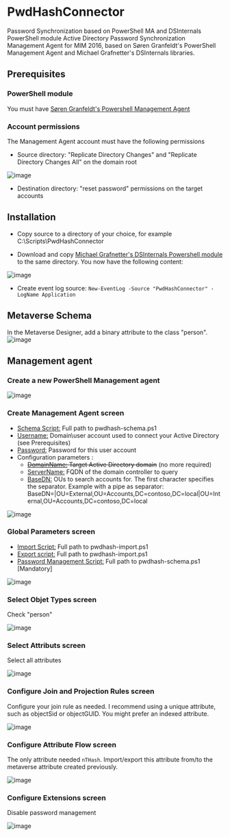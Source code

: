 # PwdHashConnector
Password Synchronization based on PowerShell MA and DSInternals PowerShell module
Active Directory Password Synchronization Management Agent for MIM 2016, based on Søren Granfeldt's PowerShell Management Agent and Michael Grafnetter's DSInternals libraries.


## Prerequisites

### PowerShell module
You must have [Søren Granfeldt's Powershell Management Agent](https://github.com/sorengranfeldt/psma/releases)

### Account permissions
The Management Agent account must have the following permissions
* Source directory: "Replicate Directory Changes" and "Replicate Directory Changes All" on the domain root

![image](https://user-images.githubusercontent.com/5471186/204556109-f4ef2ef1-f84e-4053-824a-85cb4e3394f2.png)

* Destination directory: "reset password" permissions on the target accounts



## Installation

* Copy source to a directory of your choice, for example C:\Scripts\PwdHashConnector

* Download and copy [Michael Grafnetter's DSInternals Powershell module](https://github.com/MichaelGrafnetter/DSInternals/releases) to the same directory. You now have the following content:

![image](https://user-images.githubusercontent.com/5471186/204508237-2d9c7785-0822-45c2-a29e-fd18bdea7ecf.png)

* Create event log source:
`New-EventLog -Source "PwdHashConnector" -LogName Application`

## Metaverse Schema
In the Metaverse Designer, add a binary attribute to the class "person".
![image](https://user-images.githubusercontent.com/5471186/204515327-e24a7f69-2313-4bec-88fa-6f664f6bb82f.png)

## Management agent
### Create a new PowerShell Management agent
![image](https://user-images.githubusercontent.com/5471186/204509077-65fc69dc-a745-4c98-b1a4-89d2fb829268.png)

### Create Management Agent screen
* <ins>Schema Script:</ins> Full path to pwdhash-schema.ps1
* <ins>Username:</ins> Domain\user account used to connect your Active Directory (see Prerequisites)
* <ins>Password:</ins> Password for this user account
* Configuration parameters :
  * ~~<ins>DomainName:</ins> Target Active Directory domain~~ (no more required)
  * <ins>ServerName:</ins> FQDN of the domain controller to query
  * <ins>BaseDN:</ins> OUs to search accounts for. The first character specifies the separator. Example with a pipe as separator: BaseDN=|OU=External,OU=Accounts,DC=contoso,DC=local|OU=Internal,OU=Accounts,DC=contoso,DC=local

![image](https://user-images.githubusercontent.com/5471186/204509806-27a0c9c1-3a97-4a7e-9f7c-473a12333701.png)

### Global Parameters screen
* <ins>Import Script:</ins> Full path to pwdhash-import.ps1
* <ins>Export script:</ins> Full path to pwdhash-import.ps1
* <ins>Password Management Script:</ins> Full path to pwdhash-schema.ps1 [Mandatory]

![image](https://user-images.githubusercontent.com/5471186/204510433-4a1b3ac7-3d3b-4f16-94cc-685ed359cd08.png)

### Select Objet Types screen
Check "person"

![image](https://user-images.githubusercontent.com/5471186/204510564-89d9e83a-1386-4d90-aa9b-86dbddcf0167.png)

### Select Attributs screen
Select all attributes

![image](https://user-images.githubusercontent.com/5471186/204510623-de0b56de-3a49-4817-8e67-21c12932c8af.png)

### Configure Join and Projection Rules screen
Configure your join rule as needed. I recommend using a unique attribute, such as objectSid or objectGUID. You might prefer an indexed attribute.

![image](https://user-images.githubusercontent.com/5471186/204516025-273e15f6-33df-41de-878f-2c89746c4aad.png)

### Configure Attribute Flow screen
The only attribute needed `nTHash`. Import/export this attribute from/to the metaverse attribute created previously.

![image](https://user-images.githubusercontent.com/5471186/204515948-a2722764-25ce-4043-adc9-c09ff283d7ec.png)

### Configure Extensions screen
Disable password management

![image](https://user-images.githubusercontent.com/5471186/204515492-79f8bd3e-fbb6-4aac-a468-3bde66bdf9bd.png)


